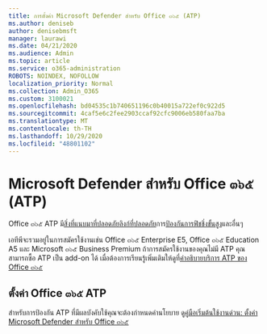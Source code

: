 ```yaml
---
title: การตั้งค่า Microsoft Defender สำหรับ Office ๓๖๕ (ATP)
ms.author: deniseb
author: denisebmsft
manager: laurawi
ms.date: 04/21/2020
ms.audience: Admin
ms.topic: article
ms.service: o365-administration
ROBOTS: NOINDEX, NOFOLLOW
localization_priority: Normal
ms.collection: Admin_O365
ms.custom: 3100021
ms.openlocfilehash: bd04535c1b740651196c0b40015a722ef0c922d5
ms.sourcegitcommit: 4caf5e6c2fee2903ccaf92cfc9006eb580faa7ba
ms.translationtype: MT
ms.contentlocale: th-TH
ms.lasthandoff: 10/29/2020
ms.locfileid: "48801102"
---
```

# <a name="microsoft-defender-for-office-365-atp"></a>Microsoft Defender สำหรับ Office ๓๖๕ (ATP)

Office ๓๖๕ ATP มี[สิ่งที่แนบมาที่ปลอดภัยลิงก์ที่](https://docs.microsoft.com/microsoft-365/security/office-365-security/atp-safe-attachments)[ปลอดภัย](https://docs.microsoft.com/microsoft-365/security/office-365-security/atp-safe-links)การ[ป้องกันการฟิชชิ่งขั้นสูง](https://docs.microsoft.com/microsoft-365/security/office-365-security/atp-anti-phishing)และอื่นๆ 

เอทีพีจะรวมอยู่ในการสมัครใช้งานเช่น Office ๓๖๕ Enterprise E5, Office ๓๖๕ Education A5 และ Microsoft ๓๖๕ Business Premium ถ้าการสมัครใช้งานของคุณไม่มี ATP คุณสามารถซื้อ ATP เป็น add-on ได้ เมื่อต้องการเรียนรู้เพิ่มเติมให้ดูที่[คำอธิบายบริการ ATP ของ Office ๓๖๕](https://docs.microsoft.com/office365/servicedescriptions/office-365-advanced-threat-protection-service-description)

## <a name="set-up-office-365-atp"></a>ตั้งค่า Office ๓๖๕ ATP

สำหรับการป้องกัน ATP ที่มีผลบังคับใช้คุณจะต้องกำหนดค่านโยบาย ดู[คู่มือเริ่มต้นใช้งานด่วน: ตั้งค่า Microsoft Defender สำหรับ Office ๓๖๕](https://docs.microsoft.com/office365/securitycompliance/checklist-atp-setup)

